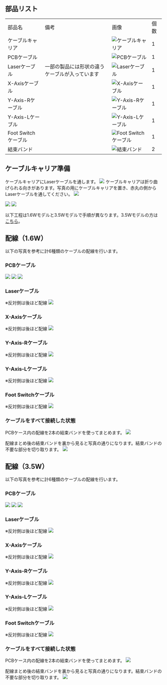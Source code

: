 ## 部品リスト
<table class="packing-list">
<tbody>
<tr>
<td>部品名</td>
<td>備考</td>
<td class="packing-img">画像</td>
<td>個数</td>
</tr>
<tr>
<td>ケーブルキャリア</td>
<td></td>
<td><img src="./images/08/kp8-7.jpg" alt="ケーブルキャリア"></td>
<td>1</td>
</tr>
<tr>
<td>PCBケーブル</td>
<td></td>
<td><img src="./images/07/kp7-8.jpg" alt="PCBケーブル"></td>
<td>1</td>
</tr>
<tr>
<td>Laserケーブル</td>
<td>一部の製品には形状の違うケーブルが入っています</td>
<td><img src="./images/07/kp7-9.jpg" alt="Laserケーブル"></td>
<td>1</td>
</tr>
<tr>
<td>X-Axisケーブル</td>
<td></td>
<td><img src="./images/07/kp7-10.jpg" alt="X-Axisケーブル"></td>
<td>1</td>
</tr>
<tr>
<td>Y-Axis-Rケーブル</td>
<td></td>
<td><img src="./images/07/kp7-11.jpg" alt="Y-Axis-Rケーブル"></td>
<td>1</td>
</tr>
<tr>
<td>Y-Axis-Lケーブル</td>
<td></td>
<td><img src="./images/07/kp7-12.jpg" alt="Y-Axis-Lケーブル"></td>
<td>1</td>
</tr>
<tr>
<td>Foot Switchケーブル</td>
<td></td>
<td><img src="./images/07/kp7-13.jpg" alt="Foot Switchケーブル"></td>
<td>1</td>
</tr>
<tr>
<td>結束バンド</td>
<td></td>
<td><img src="./images/07/kp7-7.jpg" alt="結束バンド"></td>
<td>2</td>
</tr>
</tbody>
</table>

## ケーブルキャリア準備
ケーブルキャリアにLaserケーブルを通します。
<img src="./images/08/mini-1000mm_08_24.jpg">
ケーブルキャリアは折り曲げられる向きがあります。写真の用にケーブルキャリアを置き、赤丸の側から
Laserケーブルを通してください。
<img src="./images/08/mini-1000mm_08_49.jpg">

<img src="./images/08/mini-1000mm_08_25.jpg">

<img src="./images/08/mini-1000mm_08_26.jpg">


以下工程は1.6Wモデルと3.5Wモデルで手順が異なります。3.5Wモデルの方は<a href="#35W">こちら</a>。

## 配線（1.6W）
以下の写真を参考に計6種類のケーブルの配線を行います。

### PCBケーブル
<img src="./images/07/mini-1000mm_07_01.jpg">

<img src="./images/07/mini-1000mm_07_02.jpg">

<img src="./images/07/mini-1000mm_07_03.jpg">

### Laserケーブル
※反対側は後ほど配線
<img src="./images/07/mini-1000mm_07_04.jpg">

### X-Axisケーブル
※反対側は後ほど配線
<img src="./images/07/mini-1000mm_07_05.jpg">

### Y-Axis-Rケーブル
※反対側は後ほど配線
<img src="./images/07/mini-1000mm_07_06.jpg">

### Y-Axis-Lケーブル
※反対側は後ほど配線
<img src="./images/07/mini-1000mm_07_07.jpg">

### Foot Switchケーブル
※反対側は後ほど配線
<img src="./images/07/mini-1000mm_07_08.jpg">

### ケーブルをすべて接続した状態
PCBケース内の配線を2本の結束バンドを使ってまとめます。
<img src="./images/07/mini-1000mm_07_09.jpg">

配線まとめ後の結束バンドを裏から見ると写真の通りになります。結束バンドの不要な部分を切り取ります。
<img src="./images/07/mini-1000mm_07_21.jpg">

## 配線（3.5W）
以下の写真を参考に計6種類のケーブルの配線を行います。

### PCBケーブル
<img src="./images/07/mini-1000mm_07_12.jpg">

<img src="./images/07/mini-1000mm_07_13.jpg">

<img src="./images/07/mini-1000mm_07_14.jpg">

### Laserケーブル
※反対側は後ほど配線
<img src="./images/07/mini-1000mm_07_15.jpg">

### X-Axisケーブル
※反対側は後ほど配線
<img src="./images/07/mini-1000mm_07_16.jpg">

### Y-Axis-Rケーブル
※反対側は後ほど配線
<img src="./images/07/mini-1000mm_07_17.jpg">

### Y-Axis-Lケーブル
※反対側は後ほど配線
<img src="./images/07/mini-1000mm_07_18.jpg">

### Foot Switchケーブル
※反対側は後ほど配線
<img src="./images/07/mini-1000mm_07_19.jpg">

### ケーブルをすべて接続した状態
PCBケース内の配線を2本の結束バンドを使ってまとめます。
<img src="./images/07/mini-1000mm_07_20.jpg">

配線まとめ後の結束バンドを裏から見ると写真の通りになります。結束バンドの不要な部分を切り取ります。
<img src="./images/07/mini-1000mm_07_21.jpg">
